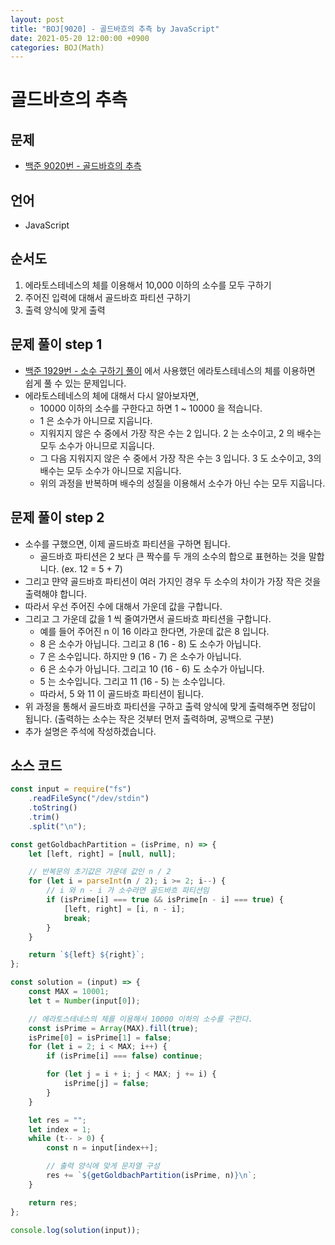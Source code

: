 ```yaml
---
layout: post
title: "BOJ[9020] - 골드바흐의 추측 by JavaScript"
date: 2021-05-20 12:00:00 +0900
categories: BOJ(Math)
---
```


# 골드바흐의 추측

## 문제

- [백준 9020번 - 골드바흐의 추측](https://www.acmicpc.net/problem/9020)

## 언어

- JavaScript

## 순서도

1. 에라토스테네스의 체를 이용해서 10,000 이하의 소수를 모두 구하기
2. 주어진 입력에 대해서 골드바흐 파티션 구하기
3. 출력 양식에 맞게 출력

## 문제 풀이 step 1

- [백준 1929번 - 소수 구하기 풀이](<https://qkrrlgh519.github.io/boj(math)/2021/02/17/BOJ-Math-1929.html>) 에서 사용했던 에라토스테네스의 체를 이용하면 쉽게 풀 수 있는 문제입니다.
- 에라토스테네스의 체에 대해서 다시 알아보자면,
  - 10000 이하의 소수를 구한다고 하면 1 ~ 10000 을 적습니다.
  - 1 은 소수가 아니므로 지웁니다.
  - 지워지지 않은 수 중에서 가장 작은 수는 2 입니다. 2 는 소수이고, 2 의 배수는 모두 소수가 아니므로 지웁니다.
  - 그 다음 지워지지 않은 수 중에서 가장 작은 수는 3 입니다. 3 도 소수이고, 3의 배수는 모두 소수가 아니므로 지웁니다.
  - 위의 과정을 반복하며 배수의 성질을 이용해서 소수가 아닌 수는 모두 지웁니다.

## 문제 풀이 step 2

- 소수를 구했으면, 이제 골드바흐 파티션을 구하면 됩니다.
  - 골드바흐 파티션은 2 보다 큰 짝수를 두 개의 소수의 합으로 표현하는 것을 말합니다. (ex. 12 = 5 + 7)
- 그리고 먄약 골드바흐 파티션이 여러 가지인 경우 두 소수의 차이가 가장 작은 것을 출력해야 합니다.
- 따라서 우선 주어진 수에 대해서 가운데 값을 구합니다.
- 그리고 그 가운데 값을 1 씩 줄여가면서 골드바흐 파티션을 구합니다.
  - 예를 들어 주어진 n 이 16 이라고 한다면, 가운데 값은 8 입니다.
  - 8 은 소수가 아닙니다. 그리고 8 (16 - 8) 도 소수가 아닙니다.
  - 7 은 소수입니다. 하지만 9 (16 - 7) 은 소수가 아닙니다.
  - 6 은 소수가 아닙니다. 그리고 10 (16 - 6) 도 소수가 아닙니다.
  - 5 는 소수입니다. 그리고 11 (16 - 5) 는 소수입니다.
  - 따라서, 5 와 11 이 골드바흐 파티션이 됩니다.
- 위 과정을 통해서 골드바흐 파티션을 구하고 출력 양식에 맞게 출력해주면 정답이 됩니다. (출력하는 소수는 작은 것부터 먼저 출력하며, 공백으로 구분)
- 추가 설명은 주석에 작성하겠습니다.

## 소스 코드

```jsx
const input = require("fs")
	.readFileSync("/dev/stdin")
	.toString()
	.trim()
	.split("\n");

const getGoldbachPartition = (isPrime, n) => {
	let [left, right] = [null, null];

	// 반복문의 초기값은 가운데 값인 n / 2
	for (let i = parseInt(n / 2); i >= 2; i--) {
		// i 와 n - i 가 소수라면 골드바흐 파티션임
		if (isPrime[i] === true && isPrime[n - i] === true) {
			[left, right] = [i, n - i];
			break;
		}
	}

	return `${left} ${right}`;
};

const solution = (input) => {
	const MAX = 10001;
	let t = Number(input[0]);

	// 에라토스테네스의 체를 이용해서 10000 이하의 소수를 구한다.
	const isPrime = Array(MAX).fill(true);
	isPrime[0] = isPrime[1] = false;
	for (let i = 2; i < MAX; i++) {
		if (isPrime[i] === false) continue;

		for (let j = i + i; j < MAX; j += i) {
			isPrime[j] = false;
		}
	}

	let res = "";
	let index = 1;
	while (t-- > 0) {
		const n = input[index++];

		// 출력 양식에 맞게 문자열 구성
		res += `${getGoldbachPartition(isPrime, n)}\n`;
	}

	return res;
};

console.log(solution(input));
```
